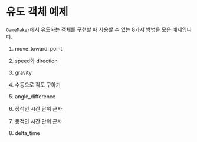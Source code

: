# 유도 객체 예제

`GameMaker`에서 유도하는 객체를 구현할 때 사용할 수 있는 8가지 방법을 모은 예제입니다.

1. move_toward_point

2. speed와 direction

3. gravity

4. 수동으로 각도 구하기

5. angle_difference

6. 정적인 시간 단위 근사

7. 동적인 시간 단위 근사

8. delta_time

